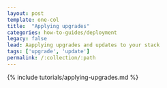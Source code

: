 ```yaml
---
layout: post
template: one-col
title:  "Applying upgrades"
categories: how-to-guides/deployment
legacy: false
lead: Aapplying upgrades and updates to your stack
tags: ['upgrade', 'update']
permalink: /:collection/:path
---
```


{% include tutorials/applying-upgrades.md %}